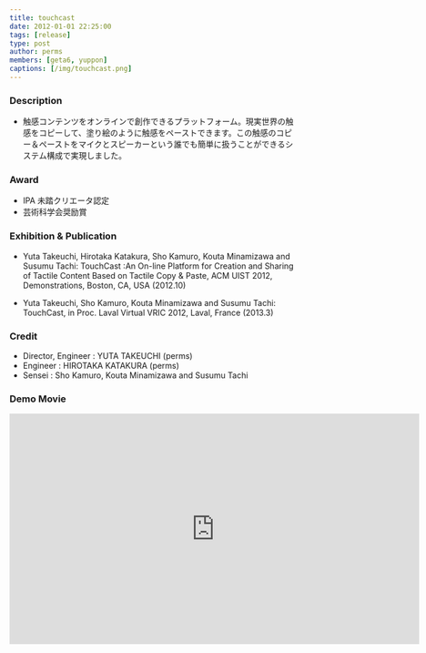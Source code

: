 ```yaml
---
title: touchcast
date: 2012-01-01 22:25:00
tags: [release]
type: post
author: perms
members: [geta6, yuppon]
captions: [/img/touchcast.png]
---
```


### Description

* 触感コンテンツをオンラインで創作できるプラットフォーム。現実世界の触感をコピーして、塗り絵のように触感をペーストできます。この触感のコピー＆ペーストをマイクとスピーカーという誰でも簡単に扱うことができるシステム構成で実現しました。

### Award

* IPA 未踏クリエータ認定
* 芸術科学会奨励賞

### Exhibition & Publication

* Yuta Takeuchi, Hirotaka Katakura, Sho Kamuro, Kouta Minamizawa and Susumu Tachi: TouchCast :An On-line Platform for Creation and Sharing of Tactile Content Based on Tactile Copy & Paste, ACM UIST 2012, Demonstrations, Boston, CA, USA (2012.10)

* Yuta Takeuchi, Sho Kamuro, Kouta Minamizawa and Susumu Tachi: TouchCast, in Proc. Laval Virtual VRIC 2012, Laval, France (2013.3)

### Credit

* Director, Engineer : YUTA TAKEUCHI (perms)
* Engineer : HIROTAKA KATAKURA (perms)
* Sensei : Sho Kamuro, Kouta Minamizawa and Susumu Tachi

### Demo Movie

<iframe width="720" height="405" src="https://www.youtube.com/embed/vHxOs3c7AM8" frameborder="0" gesture="media" allow="encrypted-media" allowfullscreen></iframe>
